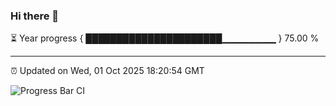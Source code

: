 ### Hi there 👋

⏳ Year progress { ██████████████████████▁▁▁▁▁▁▁▁ } 75.00 %

---

⏰ Updated on Wed, 01 Oct 2025 18:20:54 GMT

![Progress Bar CI](https://github.com/liununu/liununu/workflows/Progress%20Bar%20CI/badge.svg)
